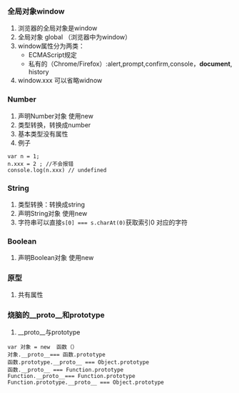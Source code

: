 ### 全局对象window

1. 浏览器的全局对象是window
2. 全局对象 global （浏览器中为window）
3. window属性分为两类：
    - ECMAScript规定
    - 私有的（Chrome/Firefox）:alert,prompt,confirm,console，**document**, history
4. window.xxx 可以省略widnow

### Number

1. 声明Number对象 使用new
2. 类型转换，转换成number
3. 基本类型没有属性
4. 例子
```
var n = 1;
n.xxx = 2 ; //不会报错
console.log(n.xxx) // undefined

```

### String

1. 类型转换：转换成string
2. 声明String对象 使用new
3. 字符串可以直接`s[0] === s.charAt(0)`获取索引0 对应的字符

### Boolean

1. 声明Boolean对象 使用new

### 原型

1. 共有属性

### 烧脑的__proto__和prototype

1. __proto__与prototype
```
var 对象 = new  函数（）
对象.__proto__=== 函数.prototype
函数.prototype.__proto__ === Object.prototype
函数.__proto__ === Function.prototype
Function.__proto__=== Function.prototype
Function.prototype.__proto__ === Object.prototype
```
